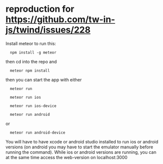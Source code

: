 # reproduction for https://github.com/tw-in-js/twind/issues/228

Install meteor to run this:

```
  npm install -g meteor
```

then cd into the repo and

```
  meteor npm install
```

then you can start the app with either

```
  meteor run
```
```
  meteor run ios
```
```
  meteor run ios-device
```
```
  meteor run android
```
or
```
  meteor run android-device
```

You will have to have xcode or android studio installed to run ios or android versions (on android you may have to start the emulator manually before running the command). While ios or android versions are running, you can at the same time access the web-version on localhost:3000


